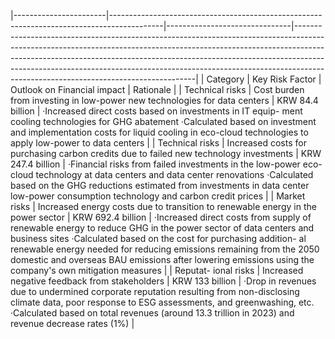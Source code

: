 |-----------------------|-------------------------------------------------------------------------------------------|-------------------------------|-----------------------------------------------------------------------------------------------------------------------------------------------------------------------------------------------------------------------------------------------------------------------------------------------------------------------------------------------------------------------------|
| Category              | Key Risk Factor                                                                           | Outlook on  Financial  impact | Rationale                                                                                                                                                                                                                                                                                                                                                                   |
| Technical  risks      | Cost burden from  investing in low-power  new technologies for  data centers              | KRW 84.4  billion             | ·Increased direct costs based on investments in IT equip- ment cooling technologies for GHG abatement ·Calculated based on investment and implementation  costs for liquid cooling in eco-cloud technologies to apply  low-power to data centers                                                                                                                            |
| Technical  risks      | Increased costs for  purchasing carbon  credits due to failed new  technology investments | KRW 247.4  billion            | ·Financial risks from failed investments in the low-power  eco-cloud technology at data centers and data center  renovations ·Calculated based on the GHG reductions estimated from  investments in data center low-power consumption  technology and carbon credit prices                                                                                                  |
| Market  risks         | Increased energy  costs due to transition  to renewable energy  in the power sector       | KRW 692.4  billion            | ·Increased direct costs from supply of renewable energy  to reduce GHG in the power sector of data centers and  business sites ·Calculated based on the cost for purchasing addition- al renewable energy needed for reducing emissions  remaining from the 2050 domestic and overseas BAU  emissions after lowering emissions using the company's  own mitigation measures |
| Reputat- ional  risks | Increased negative  feedback from  stakeholders                                           | KRW 133  billion              | ·Drop in revenues due to undermined corporate reputation  resulting from non-disclosing climate data, poor response  to ESG assessments, and greenwashing, etc. ·Calculated based on total revenues (around 13.3 trillion in  2023) and revenue decrease rates (1%)                                                                                                         |
